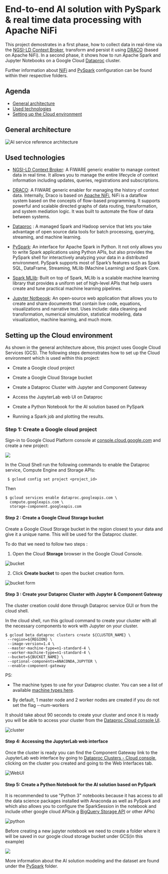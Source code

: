 # End-to-end AI solution with PySpark & real time data processing with Apache NiFi

This project demostrates in a first phase, how to collect data in real-time via the [NGSI-LD Context Broker](https://fiware-orion.readthedocs.io/en/master/), transform and persist it using [DRACO](https://github.com/ging/fiware-draco) (based on Apache NiFi). In a second phase, it shows how to run Apache Spark and Jupyter Notebooks on a Google Cloud [Dataproc](https://cloud.google.com/dataproc) cluster. 

Further information about [NiFi](https://github.com/RihabFekii/PySpark-AI-service_Data-processing-NiFi/tree/master/Nifi) and [PySpark](https://github.com/RihabFekii/PySpark-AI-service_Data-processing-NiFi/tree/master/PySpark) configuration can be found within their respective folders. 

## Agenda 

- [General architecture](#general-architecure)
- [Used technologies](#used-technologies)
- [Setting up the Cloud environment](#setting-up-the-cloud-environment)

## General architecture 

![AI service reference architecture](https://github.com/RihabFekii/PySpark-AI-service_Data-processing-NiFi/blob/master/Images/General%20architecture.png)

## Used technologies  

- [NGSI-LD Context Broker](https://github.com/FIWARE/context.Orion-LD): A FIWARE generic enabler to manage context data in real time. It allows you to manage the entire lifecycle of context information including updates, queries, registrations and subscriptions.

- [DRACO](https://github.com/ging/fiware-draco): A FIWARE generic enabler for managing the history of context data. Internally, Draco is based on [Apache NiFi](https://nifi.apache.org/docs.html), NiFi is a dataflow system based on the concepts of flow-based programming. It supports powerful and scalable directed graphs of data routing, transformation, and system mediation logic. It was built to automate the flow of data between systems.

- [Dataproc](https://cloud.google.com/dataproc) : A managed Spark and Hadoop service that lets you take advantage of open source data tools for batch processing, querying, streaming, and machine learning.

- [PySpark](https://spark.apache.org/docs/latest/api/python/): An interface for Apache Spark in Python. It not only allows you to write Spark applications using Python APIs, but also provides the PySpark shell for interactively analyzing your data in a distributed environment. PySpark supports most of Spark’s features such as Spark SQL, DataFrame, Streaming, MLlib (Machine Learning) and Spark Core.

- [Spark MLlib](https://spark.apache.org/docs/latest/ml-guide.html): Built on top of Spark, MLlib is a scalable machine learning library that provides a uniform set of high-level APIs that help users create and tune practical machine learning pipelines.

- [Jupyter Notbeook](https://jupyter.org/): An open-source web application that allows you to create and share documents that contain live code, equations, visualizations and narrative text. Uses include: data cleaning and transformation, numerical simulation, statistical modeling, data visualization, machine learning, and much more.

## Setting up the Cloud environment

As shown in the general architecture above, this project uses Google Cloud Services (GCS). 
The following steps demonstrates how to set up the Cloud environment which is used within this project: 

-   Create a Google cloud project

-   Create a Google Cloud Storage bucket 

-   Create a Dataproc Cluster with Jupyter and Component Gateway

-   Access the JupyterLab web UI on Dataproc

-   Create a Python Notebook for the AI solution based on PySpark

-   Running a Spark job and plotting the results.

### Step 1: Create a Google cloud project

Sign-in to Google Cloud Platform console at
[console.cloud.google.com](http://console.cloud.google.com/) and create a new project:

![](https://github.com/RihabFekii/PySpark-AI-service_Data-processing-NiFi/blob/master/Images/image10.jpg)

In the Cloud Shell run the following commands to enable the Dataproc service, Compute Engine and Storage APIs:

```shell
 $ gcloud config set project <project_id>
```

Then 

```shell
$ gcloud services enable dataproc.googleapis.com \
  compute.googleapis.com \
  storage-component.googleapis.com
```

#### Step 2 : Create a Google Cloud Storage bucket

Create a Google Cloud Storage bucket in the region closest to your data
and give it a unique name. This will be used for the Dataproc cluster.

To do that we need to follow two steps :

1.  Open the Cloud **Storage** browser in the Google Cloud Console.

![bucket](https://github.com/RihabFekii/PySpark-AI-service_Data-processing-NiFi/blob/master/Images/image19.png)

2.  Click **Create bucket** to open the bucket creation form.

![bucket form](https://github.com/RihabFekii/PySpark-AI-service_Data-processing-NiFi/blob/master/Images/image26.png)

#### Step 3 : Create your Dataproc Cluster with Jupyter & Component Gateway

The cluster creation could done through Dataproc service GUI or from the cloud shell. 

In the cloud shell, run this gcloud command to create your cluster with all the necessary components to work with Jupyter on your cluster.

```shell
$ gcloud beta dataproc clusters create ${CLUSTER_NAME} \
 --region=${REGION} \
 --image-version=1.4 \
 --master-machine-type=n1-standard-4 \
 --worker-machine-type=n1-standard-4 \
 --bucket=${BUCKET_NAME} \
 --optional-components=ANACONDA,JUPYTER \
 --enable-component-gateway
 ```

PS:
-   The machine types to use for your Dataproc cluster. You can see a list of available [machine types here](https://cloud.google.com/compute/docs/machine-types).

-   By default, 1 master node and 2 worker nodes are created if you do
not set the flag --num-workers

It should take about 90 seconds to create your cluster and once it is
ready you will be able to access your cluster from the [Dataproc Cloud
console UI](https://console.cloud.google.com/dataproc/clusters).

![cluster](https://github.com/RihabFekii/PySpark-AI-service_Data-processing-NiFi/blob/master/Images/image11.png)


#### Step 4: Accessing the JupyterLab web interface

Once the cluster is ready you can find the Component Gateway link to the
JupyterLab web interface by going to [Dataproc Clusters - Cloud
console](https://console.cloud.google.com/dataproc/clusters),
clicking on the cluster you created and going to the Web Interfaces tab.

![WebUI](https://github.com/RihabFekii/PySpark-AI-service_Data-processing-NiFi/blob/master/Images/image30.png)


#### Step 5: Create a Python Notebook for the AI solution based on PySpark

It is recommended to use "Python 3" notebooks because it has access to
all the data science packages installed with Anaconda as well as PySpark
and which also allows you to configure the SparkSession in the notebook
and include other google cloud APIs(e.g [BigQuery Storage
API](https://cloud.google.com/bigquery/docs/reference/storage) or
other APIs)

![python](https://github.com/RihabFekii/PySpark-AI-service_Data-processing-NiFi/blob/master/Images/image29.png)

Before creating a new jupyter notebook we need to create a folder where
it will be saved in our google cloud storage bucket under GCS(in this example)

![](https://github.com/RihabFekii/PySpark-AI-service_Data-processing-NiFi/blob/master/Images/image23.png)




More information about the AI solution modeling and the dataset are found under the [PySpark](https://github.com/RihabFekii/PySpark-AI-service_Data-processing-NiFi/tree/master/PySpark) folder. 






